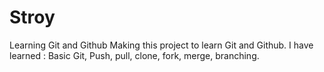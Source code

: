 # Stroy
Learning Git and Github
Making this project to learn Git and Github.
I have learned : Basic Git, Push, pull, clone, fork, merge, branching.
